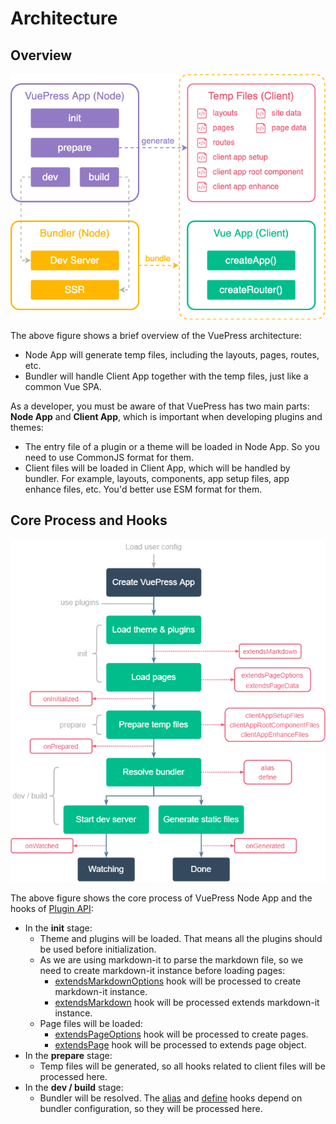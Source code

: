 # Architecture

## Overview

![vuepress-architecture-overview](/images/guide/vuepress-architecture-overview.png)

The above figure shows a brief overview of the VuePress architecture:

- Node App will generate temp files, including the layouts, pages, routes, etc.
- Bundler will handle Client App together with the temp files, just like a common Vue SPA.

As a developer, you must be aware of that VuePress has two main parts: **Node App** and **Client App**, which is important when developing plugins and themes:

- The entry file of a plugin or a theme will be loaded in Node App. So you need to use CommonJS format for them.
- Client files will be loaded in Client App, which will be handled by bundler. For example, layouts, components, app setup files, app enhance files, etc. You'd better use ESM format for them.

## Core Process and Hooks

![vuepress-core-process](/images/guide/vuepress-core-process.png)

The above figure shows the core process of VuePress Node App and the hooks of [Plugin API](../reference/plugin-api.md):

- In the **init** stage:
  - Theme and plugins will be loaded. That means all the plugins should be used before initialization.
  - As we are using markdown-it to parse the markdown file, so we need to create markdown-it instance before loading pages:
    - [extendsMarkdownOptions](../reference/plugin-api.md#extendsmarkdownoptions) hook will be processed to create markdown-it instance.
    - [extendsMarkdown](../reference/plugin-api.md#extendsmarkdown) hook will be processed extends markdown-it instance.
  - Page files will be loaded:
    - [extendsPageOptions](../reference/plugin-api.md#extendspageoptions) hook will be processed to create pages.
    - [extendsPage](../reference/plugin-api.md#extendspage) hook will be processed to extends page object.
- In the **prepare** stage:
  - Temp files will be generated, so all hooks related to client files will be processed here.
- In the **dev / build** stage:
  - Bundler will be resolved. The [alias](../reference/plugin-api.md#alias) and [define](../reference/plugin-api.md#define) hooks depend on bundler configuration, so they will be processed here.
